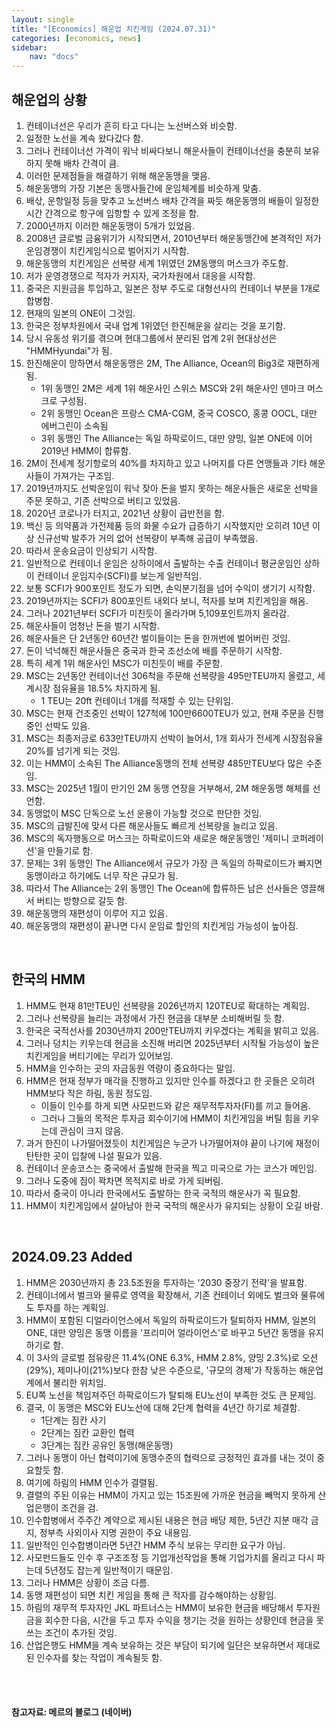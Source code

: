 ```yaml
---
layout: single
title: "[Economics] 해운업 치킨게임 (2024.07.31)"
categories: [economics, news]
sidebar:
    nav: "docs"
---
```


## 해운업의 상황
1. 컨테이너선은 우리가 흔히 타고 다니는 노선버스와 비슷함.
1. 일정한 노선을 계속 왔다갔다 함.
1. 그러나 컨테이너선 가격이 워낙 비싸다보니 해운사들이 컨테이너선을 충분히 보유하지 못해 배차 간격이 큼.
1. 이러한 문제점들을 해결하기 위해 해운동맹을 맺음.
1. 해운동맹의 가장 기본은 동맹사들간에 운임체계를 비슷하게 맞춤.
1. 배삯, 운항일정 등을 맞추고 노선버스 배차 간격을 짜듯 해운동맹의 배들이 일정한 시간 간격으로 항구에 입항할 수 있게 조정을 함.
1. 2000년까지 이러한 해운동맹이 5개가 있었음.
1. 2008년 글로벌 금융위기가 시작되면서, 2010년부터 해운동맹간에 본격적인 저가 운임경쟁이 치킨게임식으로 벌어지기 시작함.
1. 해운동맹의 치킨게임은 선복량 세계 1위였던 2M동맹의 머스크가 주도함.
1. 저가 운영경쟁으로 적자가 커지자, 국가차원에서 대응을 시작함.
1. 중국은 지원금을 투입하고, 일본은 정부 주도로 대형선사의 컨테이너 부분을 1개로 합병함.
1. 현재의 일본의 ONE이 그것임.
1. 한국은 정부차원에서 국내 업계 1위였던 한진해운을 살리는 것을 포기함.
1. 당시 유동성 위기를 겪으며 현대그룹에서 분리된 업계 2위 현대상선은 "HMMHyundai"가 됨.
1. 한진해운이 망하면서 해운동맹은 2M, The Alliance, Ocean의 Big3로 재편하게 됨.
    - 1위 동맹인 2M은 세계 1위 해운사인 스위스 MSC와 2위 해운사인 덴마크 머스크로 구성됨.
    - 2위 동맹인 Ocean은 프랑스 CMA-CGM, 중국 COSCO, 홍콩 OOCL, 대만 에버그린이 소속됨
    - 3위 동맹인 The Alliance는 독일 하팍로이드, 대만 양밍, 일본 ONE에 이어 2019년 HMM이 합류함.
1. 2M이 전세계 정기항로의 40%를 차지하고 있고 나머지를 다른 연맹들과 기타 해운사들이 가져가는 구조임.
1. 2019년까지도 선박운임이 워낙 잦아 돈을 벌지 못하는 해운사들은 새로운 선박을 주문 못하고, 기존 선박으로 버티고 있었음.
1. 2020년 코로나가 터지고, 2021년 상황이 급반전을 함.
1. 백신 등 의약품과 가전제품 등의 화물 수요가 급증하기 시작했지만 오히려 10년 이상 신규선박 발주가 거의 없어 선복량이 부족해 공급이 부족했음.
1. 따라서 운송요금이 인상되기 시작함.
1. 일반적으로 컨테이너 운임은 상하이에서 출발하는 수출 컨테이너 평균운임인 상하이 컨테이너 운임지수(SCFI)를 보는게 일반적임.
1. 보통 SCFI가 900포인트 정도가 되면, 손익분기점을 넘어 수익이 생기기 시작함.
1. 2019년까지는 SCFI가 800포인트 내외다 보니, 적자를 보며 치킨게임을 해옴.
1. 그러나 2021년부터 SCFI가 미친듯이 올라가며 5,109포인트까지 올라감.
1. 해운사들이 엄청난 돈을 벌기 시작함.
1. 해운사들은 단 2년동안 60년간 벌이들이는 돈을 한꺼번에 벌어버린 것임.
1. 돈이 넉넉해진 해운사들은 중국과 한국 조선소에 배를 주문하기 시작함.
1. 특히 세계 1위 해운사인 MSC가 미친듯이 배를 주문함.
1. MSC는 2년동안 컨테이너선 306척을 주문해 선복량을 495만TEU까지 올렸고, 세계시장 점유율을 18.5% 차지하게 됨.
    - 1 TEU는 20ft 컨테이너 1개를 적재할 수 있는 단위임.
1. MSC는 현재 건조중인 선박이 127척에 100만6600TEU가 있고, 현재 주문을 진행중인 선박도 있음.
1. MSC는 최종저긍로 633만TEU까지 선박이 늘어서, 1개 회사가 전세계 시장점유율 20%를 넘기게 되는 것임.
1. 이는 HMM이 소속된 The Alliance동맹의 전체 선복량 485만TEU보다 많은 수준임.
1. MSC는 2025년 1월이 만기인 2M 동맹 연장을 거부해서, 2M 해운동맹 해체를 선언함.
1. 동맹없이 MSC 단독으로 노선 운용이 가능할 것으로 판단한 것임.
1. MSC의 급발진에 맞서 다른 해운사들도 빠르게 선복량을 늘리고 있음.
1. MSC의 독자행동으로 머스크는 하팍로이드와 새로운 해운동맹인 '제미니 코퍼레이션'을 만들기로 함.
1. 문제는 3위 동맹인 The Alliance에서 규모가 가장 큰 독일의 하팍로이드가 빠지면 동맹이라고 하기에도 너무 작은 규모가 됨.
1. 따라서 The Alliance는 2위 동맹인 The Ocean에 합류하든 남은 선사들은 영끌해서 버티는 방향으로 갈듯 함.
1. 해운동맹의 재편성이 이루어 지고 있음.
1. 해운동맹의 재편성이 끝나면 다시 운임료 할인의 치킨게임 가능성이 높아짐.

<br/>

## 한국의 HMM
1. HMM도 현재 81만TEU인 선복량을 2026년까지 120TEU로 확대하는 계획임.
1. 그러나 선복량을 늘리는 과정에서 가진 현금을 대부분 소비해버릴 듯 함.
1. 한국은 국적선사를 2030년까지 200만TEU까지 키우겠다는 계획을 밝히고 있음.
1. 그러나 덩치는 키우는데 현금을 소진해 버리면 2025년부터 시작될 가능성이 높은 치킨게임을 버티기에는 무리가 있어보임.
1. HMM을 인수하는 곳의 자금동원 역량이 중요하다는 말임.
1. HMM은 현재 정부가 매각을 진행하고 있지만 인수를 하겠다고 한 곳들은 오히려 HMM보다 작은 하림, 동원 정도임.
    - 이들이 인수를 하게 되면 사모펀드와 같은 재무적투자자(FI)를 끼고 들어옴.
    - 그러나 그들의 목적은 투자금 회수이기에 HMM이 치킨게임을 버틸 힘을 키우는데 관심이 크지 않음.
1. 과거 한진이 나가떨어졌듯이 치킨게임은 누군가 나가떨어져야 끝이 나기에 재정이 탄탄한 곳이 입찰에 나설 필요가 있음.
1. 컨테이너 운송코스는 중국에서 출발해 한국을 찍고 미국으로 가는 코스가 메인임.
1. 그러나 도중에 짐이 꽉차면 목적지로 바로 가게 되버림.
1. 따라서 중국이 아니라 한국에서도 출발하는 한국 국적의 해운사가 꼭 필요함.
1. HMM이 치킨게임에서 살아남아 한국 국적의 해운사가 유지되는 상황이 오길 바람. 

<br/>

## 2024.09.23 Added
1. HMM은 2030년까지 총 23.5조원을 투자하는 '2030 중장기 전략'을 발표함.
1. 컨테이너에서 벌크와 물류로 영역을 확장해서, 기존 컨테이너 외에도 벌크와 물류에도 투자를 하는 계획임.
1. HMM이 포함된 디얼라이언스에서 독일의 하팍로이드가 탈퇴하자 HMM, 일본의 ONE, 대만 양밍은 동맹 이름을 '프리미어 얼라이언스'로 바꾸고 5년간 동맹을 유지하기로 함.
1. 이 3사의 글로벌 점유랑은 11.4%(ONE 6.3%, HMM 2.8%, 양밍 2.3%)로 오션(29%), 제미나이(21%)보다 한참 낮은 수준으로, '규모의 경제'가 작동하는 해운업계에서 불리한 위치임.
1. EU쪽 노선을 책임져주던 하팍로이드가 탈퇴해 EU노선이 부족한 것도 큰 문제임.
1. 결국, 이 동맹은 MSC와 EU노선에 대해 2단계 협력을 4년간 하기로 체결함.
    - 1단계는 짐칸 사기
    - 2단계는 짐칸 교환인 협력
    - 3단계는 짐칸 공유인 동맹(해운동맹)
1. 그러나 동맹이 아닌 협력이기에 동맹수준의 협력으로 긍정적인 효과를 내는 것이 중요할듯 함.
1. 여기에 하림의 HMM 인수가 결렬됨.
1. 결렬의 주된 이유는 HMM이 가지고 있는 15조원에 가까운 현금을 빼먹지 못하게 산업은행이 조건을 검.
1. 인수합병에서 주주간 계약으로 제시된 내용은 현금 배당 제한, 5년간 지분 매각 금지, 정부측 사외이사 지명 권한이 주요 내용임.
1. 일반적인 인수합병이라면 5년간 HMM 주식 보유는 무리한 요구가 아님.
1. 사모펀드들도 인수 후 구조조정 등 기업개선작업을 통해 기업가치를 올리고 다시 파는데 5년정도 잡는게 일반적이기 때문임.
1. 그러나 HMM은 상황이 조금 다름.
1. 동맹 재편성이 되면 치킨 게임을 통해 큰 적자를 감수해야하는 상황임.
1. 하림의 재무적 투자자인 JKL 파트너스는 HMM이 보유한 현금을 배당해서 투자원금을 회수한 다음, 시간을 두고 투자 수익을 챙기는 것을 원하는 상황인데 현금을 못쓰는 조건이 추가된 것임.
1. 산업은행도 HMM을 계속 보유하는 것은 부담이 되기에 일단은 보유하면서 제대로 된 인수자를 찾는 작업이 계속될듯 함.

<br/>
<br/>

#### 참고자료: 메르의 블로그 (네이버) 
